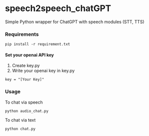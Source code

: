 # speech2speech_chatGPT
Simple Python wrapper for ChatGPT with speech modules (STT, TTS)

### Requirements
```
pip install -r requirement.txt
```
#### Set your openai API key
1. Create key.py 
2. Write your openai key in key.py
```
key = "[Your Key]"
```

### Usage
To chat via speech 
```
python audio_chat.py
```

To chat via text 
```
python chat.py
```
